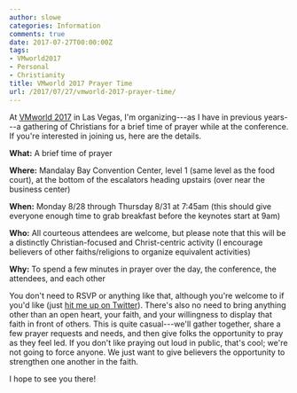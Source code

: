 ```yaml
---
author: slowe
categories: Information
comments: true
date: 2017-07-27T00:00:00Z
tags:
- VMworld2017
- Personal
- Christianity
title: VMworld 2017 Prayer Time
url: /2017/07/27/vmworld-2017-prayer-time/
---
```


At [VMworld 2017][link-1] in Las Vegas, I'm organizing---as I have in previous years---a gathering of Christians for a brief time of prayer while at the conference. If you're interested in joining us, here are the details.

**What:** A brief time of prayer

**Where:** Mandalay Bay Convention Center, level 1 (same level as the food court), at the bottom of the escalators heading upstairs (over near the business center)

**When:** Monday 8/28 through Thursday 8/31 at 7:45am (this should give everyone enough time to grab breakfast before the keynotes start at 9am)

**Who:** All courteous attendees are welcome, but please note that this will be a distinctly Christian-focused and Christ-centric activity (I encourage believers of other faiths/religions to organize equivalent activities)

**Why:** To spend a few minutes in prayer over the day, the conference, the attendees, and each other

You don't need to RSVP or anything like that, although you're welcome to if you'd like (just [hit me up on Twitter][link-2]). There's also no need to bring anything other than an open heart, your faith, and your willingness to display that faith in front of others. This is quite casual---we'll gather together, share a few prayer requests and needs, and then give folks the opportunity to pray as they feel led. If you don't like praying out loud in public, that's cool; we're not going to force anyone. We just want to give believers the opportunity to strengthen one another in the faith.

I hope to see you there!



[link-1]: http://www.vmworld.com
[link-2]: https://twitter.com/scott_lowe
